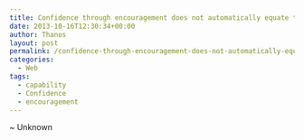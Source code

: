 ```yaml
---
title: Confidence through encouragement does not automatically equate to capability
date: 2013-10-16T12:30:34+00:00
author: Thanos
layout: post
permalink: /confidence-through-encouragement-does-not-automatically-equate-to-capability/
categories:
  - Web
tags:
  - capability
  - Confidence
  - encouragement
---
```

~ Unknown